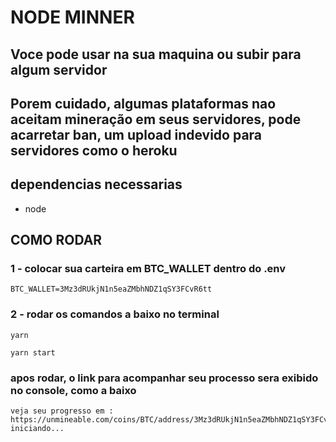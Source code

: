 # NODE MINNER

## Voce pode usar na sua maquina ou subir para algum servidor

## Porem cuidado, algumas plataformas nao aceitam mineração em seus servidores, pode acarretar ban, um upload indevido para servidores como o heroku

## dependencias necessarias 
- node

## COMO RODAR

### 1 - colocar sua carteira em BTC_WALLET dentro do .env

```
BTC_WALLET=3Mz3dRUkjN1n5eaZMbhNDZ1qSY3FCvR6tt

```

### 2 - rodar os comandos a baixo no terminal
```
yarn

yarn start

```

### apos rodar, o link para acompanhar seu processo sera exibido no console, como a baixo

```
veja seu progresso em : https://unmineable.com/coins/BTC/address/3Mz3dRUkjN1n5eaZMbhNDZ1qSY3FCvR6tt
iniciando...

```


